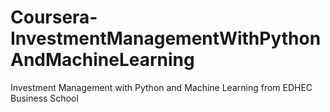 # Coursera-InvestmentManagementWithPythonAndMachineLearning
Investment Management with Python and Machine Learning from EDHEC Business School
